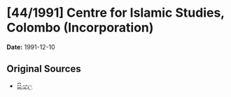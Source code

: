# [44/1991] Centre for Islamic Studies, Colombo (Incorporation)

**Date:** 1991-12-10

## Original Sources

- [සිංහල](https://documents.gov.lk/view/acts/1991/12/44-1991_S.pdf)
